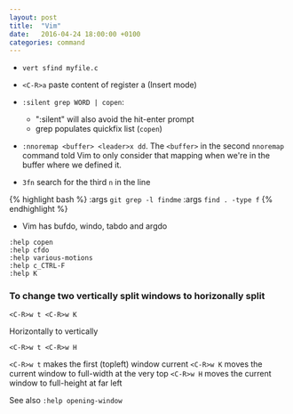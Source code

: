 ```yaml
---
layout: post
title:  "Vim"
date:   2016-04-24 18:00:00 +0100
categories: command
---
```


- `vert sfind myfile.c`

- `<C-R>a` paste content of register a (Insert mode)

- `:silent grep WORD | copen`:
  * ":silent" will also avoid the hit-enter prompt
  * grep populates quickfix list (`copen`)

- `:nnoremap <buffer> <leader>x dd`. The `<buffer>` in the second `nnoremap`
  command told Vim to only consider that mapping when we're in the buffer where
  we defined it.

- `3fn` search for the third `n` in the line

{% highlight bash %}
:args `git grep -l findme`
:args `find . -type f`
{% endhighlight %}

- Vim has bufdo, windo, tabdo and argdo

```
:help copen
:help cfdo
:help various-motions
:help c_CTRL-F
:help K
```

### To change two vertically split windows to horizonally split

```
<C-R>w t <C-R>w K
```

Horizontally to vertically

```
<C-R>w t <C-R>w H
```

`<C-R>w t` makes the first (topleft) window current
`<C-R>w K` moves the current window to full-width at the very top
`<C-R>w H` moves the current window to full-height at far left

See also `:help opening-window`
